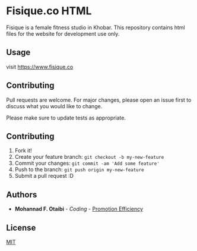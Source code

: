 # Fisique.co HTML

Fisique is a female fitness studio in Khobar. This repository contains html files for the website for development use only.

## Usage

visit https://www.fisique.co

## Contributing
Pull requests are welcome. For major changes, please open an issue first to discuss what you would like to change.

Please make sure to update tests as appropriate.

## Contributing
1. Fork it!
2. Create your feature branch: `git checkout -b my-new-feature`
3. Commit your changes: `git commit -am 'Add some feature'`
4. Push to the branch: `git push origin my-new-feature`
5. Submit a pull request :D

## Authors

* **Mohannad F. Otaibi** - *Coding* - [Promotion Efficiency](https://promoe.com.sa/)

## License
[MIT](https://choosealicense.com/licenses/mit/)
